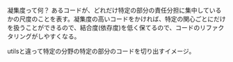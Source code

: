 凝集度って何？
あるコードが、どれだけ特定の部分の責任分担に集中しているかの尺度のことを表す。凝集度の高いコードをかければ、特定の関心ごとにだけを扱うことができるので、結合度(依存度)を低く保てるので、コードのリファクタリングがしやすくなる。

utilsと違って特定の分野の特定の部分のコードを切り出すイメージ。
